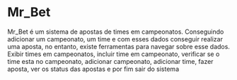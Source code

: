 # Mr_Bet
Mr_Bet é um sistema de apostas de times em campeonatos. Conseguindo adicionar um campeonato, um time e com esses dados conseguir realizar uma aposta, no entanto,
existe ferramentas para navegar sobre esse dados. Exibir times em campeonatos, incluir time em campeonato, verificar se o time esta no campeonato, adicionar campeonato,
adicionar time, fazer aposta, ver os status das apostas e por fim sair do sistema
